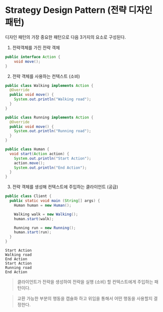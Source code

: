 # Strategy Design Pattern (전략 디자인 패턴)

디자인 패턴의 가장 중요한 패턴으로 다음 3가지의 요소로 구성된다.

1. 전략객체를 가진 전략 객체

```java
public interface Action {
    void move();
}
```

2. 전략 객체를 사용하는 컨텍스트 (소비)

```java
public class Walking implements Action {
  @Override
  public void move() {
    System.out.println("Walking road");
  }
}
```

```java
public class Running implements Action {
  @Override
  public void move() {
    System.out.println("Running road");
  }
}
```

```java
public class Human {
  void start(Action action) {
    System.out.println("Start Action");
    action.move();
    System.out.println("End Action");
  }
}
```

3. 전략 객체를 생성해 컨텍스트에 주입하는 클라이언트 (공급)

```java
public class Client {
  public static void main (String[] args) {
    Human human = new Human();

    Walking walk = new Walking();
    human.start(walk);

    Running run = new Running();
    human.start(run);
  }
}
```

```log
Start Action
Walking road
End Action
Start Action
Running road
End Action
```

> 클라이언트가 전략을 생성하여 전략을 실행 (소비) 할 컨텍스트에게 주입하는 패턴이다.

> 교환 가능한 부분의 행동을 캡슐화 하고 위임을 통해서 어떤 행동을 사용할지 결정한다.